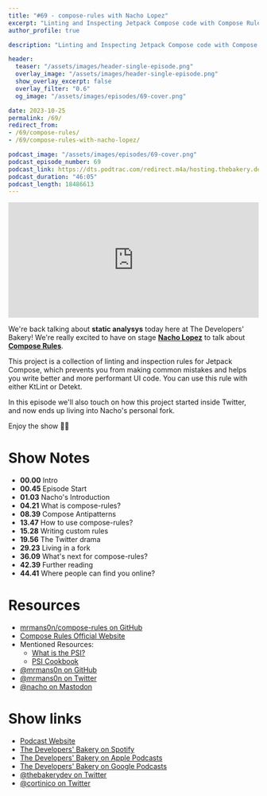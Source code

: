 ```yaml
---
title: "#69 - compose-rules with Nacho Lopez"
excerpt: "Linting and Inspecting Jetpack Compose code with Compose Rules and Nacho Lopez"
author_profile: true

description: "Linting and Inspecting Jetpack Compose code with Compose Rules and Nacho Lopez"

header:
  teaser: "/assets/images/header-single-episode.png"
  overlay_image: "/assets/images/header-single-episode.png"
  show_overlay_excerpt: false
  overlay_filter: "0.6"
  og_image: "/assets/images/episodes/69-cover.png"

date: 2023-10-25
permalink: /69/
redirect_from:
- /69/compose-rules/
- /69/compose-rules-with-nacho-lopez/

podcast_image: "/assets/images/episodes/69-cover.png"
podcast_episode_number: 69
podcast_link: https://dts.podtrac.com/redirect.m4a/hosting.thebakery.dev/69-thedevelopersbakery-compose-rules.m4a
podcast_duration: "46:05"
podcast_length: 18486613
---
```


<iframe src="https://open.spotify.com/embed-podcast/show/4jV6Yoz7D38sZJlYMzJm3k" width="100%" height="232" frameborder="0" allowtransparency="true" allow="encrypted-media"></iframe>

We're back talking about **static analysys** today here at The Developers' Bakery! We're really excited to have on stage [**Nacho Lopez**](https://twitter.com/mrmans0n) to talk about [**Compose Rules**](https://github.com/mrmans0n/compose-rules). 

This project is a collection of linting and inspection rules for Jetpack Compose, which prevents you from making common mistakes and helps you write better and more performant UI code.
You can use this rule with either KtLint or Detekt.

In this episode we'll also touch on how this project started inside Twitter, and now ends up living into Nacho's personal fork.

Enjoy the show 👨‍🍳

# Show Notes

- **00.00** Intro
- **00.45** Episode Start
- **01.03** Nacho's Introduction
- **04.21** What is compose-rules?
- **08.39** Compose Antipatterns
- **13.47** How to use compose-rules?
- **15.28** Writing custom rules
- **19.56** The Twitter drama
- **29.23** Living in a fork
- **36.09** What's next for compose-rules?
- **42.39** Further reading
- **44.41** Where people can find you online?

# Resources

* <i class="fab fa-github"></i> [mrmans0n/compose-rules on GitHub](https://github.com/mrmans0n/compose-rules)
* <i class="fas fa-link"></i> [Compose Rules Official Website](https://mrmans0n.github.io/compose-rules/)
* Mentioned Resources:
    * <i class="fas fa-link"></i> [What is the PSI?](https://plugins.jetbrains.com/docs/intellij/psi.html)
    * <i class="fas fa-link"></i> [PSI Cookbook](https://plugins.jetbrains.com/docs/intellij/psi-cookbook.html)
* <i class="fab fa-github"></i> [@mrmans0n on GitHub](https://github.com/mrmans0n)
* <i class="fab fa-twitter"></i> [@mrmans0n on Twitter](https://twitter.com/mrmans0n)
* <i class="fab fa-mastodon"></i> [@nacho on Mastodon](https://androiddev.social/@nacho)

# Show links

* <i class="fas fa-link"></i> [Podcast Website](https://thebakery.dev)
* <i class="fab fa-spotify"></i> [The Developers' Bakery on Spotify](https://open.spotify.com/show/4jV6Yoz7D38sZJlYMzJm3k?si=AL3ske_0R_CKlEScMhYhug)
* <i class="fas fa-podcast"></i> [The Developers' Bakery on Apple Podcasts](https://podcasts.apple.com/us/podcast/the-developers-bakery/id1542849034)
* <i class="fab fa-google-play"></i> [The Developers' Bakery on Google Podcasts](https://podcasts.google.com/feed/aHR0cHM6Ly90aGViYWtlcnkuZGV2L3BvZGNhc3QueG1s)
* <i class="fab fa-twitter"></i> [@thebakerydev on Twitter](https://twitter.com/thebakerydev)
* <i class="fab fa-twitter"></i> [@cortinico on Twitter](https://twitter.com/cortinico)
